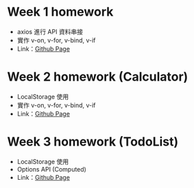 # Week 1 homework 
 - axios 進行 API 資料串接
 - 實作 v-on, v-for, v-bind, v-if
 - Link：[Github Page](https://changgengwu.github.io/vue-hexshool-summercamp/homework/week1/)  
 
 
 # Week 2 homework (Calculator)
 - LocalStorage 使用
 - 實作 v-on, v-for, v-bind, v-if
 - Link：[Github Page](https://changgengwu.github.io/vue-hexshool-summercamp/homework/week2/)  

 # Week 3 homework (TodoList)
 - LocalStorage 使用
 - Options API (Computed)
 - Link：[Github Page](https://changgengwu.github.io/vue-hexshool-summercamp/homework/week3/)  
 

